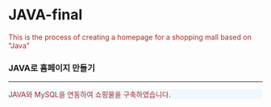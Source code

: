# JAVA-final
 This is the process of creating a homepage for a shopping mall based on "Java"

<!DOCTYPE html>
<html lang="ko">
<head>
	<meta charset="UTF-8">
	<meta name="viewport" content="width=device-width, initial-scale=1.0">
	<meta http-equiv="X-UA-Compatible" content="ie=edge">
	<title>JAVA로 홈페이지 만들기</title>
  <style>
		#list {background : aliceblue;}
		p {color : brown;
		   font-family: "Lucida console", Serif, 10px;}
		span {font-size : 1.5em;
		      text-decoration: underline;}
	</style>
</head>
<body>
	<h3>JAVA로 홈페이지 만들기</h3>
	<hr>
   <p id="list">JAVA와 MySQL을 연동하여 쇼핑물을 구축하였습니다. </p>
</body>
</html>

